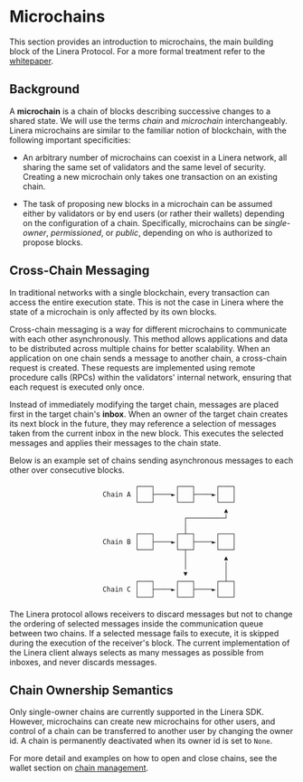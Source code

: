 # Microchains

This section provides an introduction to microchains, the main building block of the
Linera Protocol. For a more formal treatment refer to the
[whitepaper](https://linera.io/whitepaper).

## Background

A **microchain** is a chain of blocks describing successive changes to a shared state.
We will use the terms _chain_ and _microchain_ interchangeably.
Linera microchains are similar to the familiar notion of blockchain, with the following
important specificities:

- An arbitrary number of microchains can coexist in a Linera network, all sharing the same
  set of validators and the same level of security. Creating a new microchain only takes
  one transaction on an existing chain.

- The task of proposing new blocks in a microchain can be assumed either by validators or by end
  users (or rather their wallets) depending on the configuration of a chain. Specifically,
  microchains can be _single-owner_, _permissioned_, or _public_, depending on who is authorized
  to propose blocks.

## Cross-Chain Messaging

In traditional networks with a single blockchain, every transaction can
access the entire execution state. This is not the case in Linera where the
state of a microchain is only affected by its own blocks.

Cross-chain messaging is a way for different microchains to communicate with each other
asynchronously. This method allows applications and data to be distributed across multiple
chains for better scalability. When an application on one chain sends a message
to another chain, a cross-chain request is created. These requests are implemented using
remote procedure calls (RPCs) within the validators' internal network, ensuring that each
request is executed only once.

Instead of immediately modifying the target chain, messages are placed first in the target
chain's **inbox**. When an owner of the target chain creates its next block in the
future, they may reference a selection of messages taken from the current inbox in the new
block. This executes the selected messages and applies their messages to the chain state.

Below is an example set of chains sending asynchronous messages to each other
over consecutive blocks.

```ignore
                               ┌───┐     ┌───┐     ┌───┐
                       Chain A │   ├────►│   ├────►│   │
                               └───┘     └───┘     └───┘
                                                     ▲
                                           ┌─────────┘
                                           │
                               ┌───┐     ┌─┴─┐     ┌───┐
                       Chain B │   ├────►│   ├────►│   │
                               └───┘     └─┬─┘     └───┘
                                           │         ▲
                                           │         │
                                           ▼         │
                               ┌───┐     ┌───┐     ┌─┴─┐
                       Chain C │   ├────►│   ├────►│   │
                               └───┘     └───┘     └───┘
```

The Linera protocol allows receivers to discard messages but not to change the ordering of
selected messages inside the communication queue between two chains. If a selected message
fails to execute, it is skipped during the execution of the receiver's block. The current
implementation of the Linera client always selects as many messages as possible from
inboxes, and never discards messages.

## Chain Ownership Semantics

Only single-owner chains are currently supported in the Linera SDK. However, microchains
can create new microchains for other users, and control of a chain can be transferred to
another user by changing the owner id. A chain is permanently deactivated when its owner
id is set to `None`.

For more detail and examples on how to open and close chains, see the wallet
section on [chain management](wallet.md#opening-a-chain).
